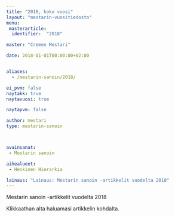 ```yaml
---
title: "2018, koko vuosi"
layout: "mestarin-vuositiedosto"
menu:
 masterarticle:
  identifier:  "2018"

master: "Cremen Mestari"

date: 2018-01-01T00:00:00+02:00


aliases:
  - /mestarin-sanoin/2018/

ei_pvm: false
naytakk: true
naytavuosi: true

naytapvm: false

author: mestari
type: mestarin-sanoin



avainsanat:
 - Mestarin sanoin

aihealueet:
 - Henkinen Hierarkia

lainaus: "Lainaus: Mestarin sanoin -artikkelit vuodelta 2018"
---
```

<p>Mestarin sanoin -artikkelit vuodelta 2018</p>
<p>Klikkaathan alta haluamasi artikkelin kohdalta.</p>